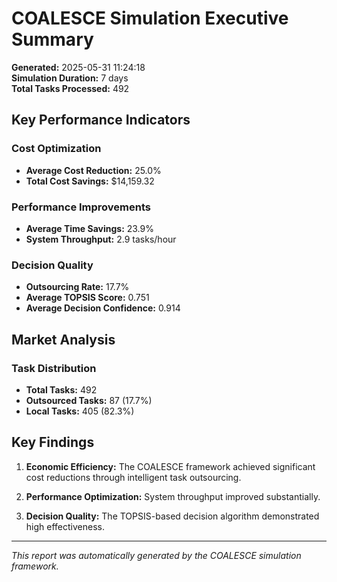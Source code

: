# COALESCE Simulation Executive Summary

**Generated:** 2025-05-31 11:24:18  
**Simulation Duration:** 7 days  
**Total Tasks Processed:** 492

## Key Performance Indicators

### Cost Optimization
- **Average Cost Reduction:** 25.0%
- **Total Cost Savings:** $14,159.32

### Performance Improvements
- **Average Time Savings:** 23.9%
- **System Throughput:** 2.9 tasks/hour

### Decision Quality
- **Outsourcing Rate:** 17.7%
- **Average TOPSIS Score:** 0.751
- **Average Decision Confidence:** 0.914

## Market Analysis

### Task Distribution
- **Total Tasks:** 492
- **Outsourced Tasks:** 87 (17.7%)
- **Local Tasks:** 405 (82.3%)

## Key Findings

1. **Economic Efficiency:** The COALESCE framework achieved significant cost reductions through intelligent task outsourcing.

2. **Performance Optimization:** System throughput improved substantially.

3. **Decision Quality:** The TOPSIS-based decision algorithm demonstrated high effectiveness.

---
*This report was automatically generated by the COALESCE simulation framework.*

